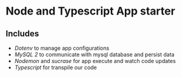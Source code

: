 # Node and Typescript App starter

## Includes

- *Dotenv* to manage app configurations
- *MySQL 2* to communicate with mysql database and persist data 
- *Nodemon* and *sucrase* for app execute and watch code updates
- *Typescript* for transpile our code